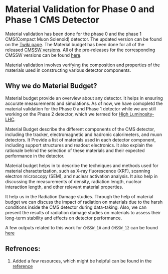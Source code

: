 # Material Validation for Phase 0 and Phase 1 CMS Detector

Material validation has been done for the phase 0 and the phase 1 CMS(Compact Muon Solenoid) detector. The updated version can be found on the [Twiki page](https://twiki.cern.ch/twiki/bin/viewauth/CMS/TrackerMaterialBudgetValidation). The Material budget has been done for all of the released [CMSSW versions](https://cms-sw.github.io/). All of the pre-releases for the corresponding CMSSW versions can be found [here](https://github.com/cms-sw/cmssw).

Material validation involves verifying the composition and properties of the materials used in constructing various detector components. 

## Why we do Material Budget?
Material budget provide an overview about any detector. It helps in ensuring accurate measurements and simulations. As of now, we have comopletd the material validation for the Phase 0 and Phase 1 detector while we are still working on the Phase 2 detector, which we termed for [High Luminosity-LHC](https://hilumilhc.web.cern.ch/home/home). 

Material Budget describe the different components of the CMS detector, including the tracker, electromagnetic and hadronic calorimeters, and muon detectors. It Provide a list of materials used in each detector component, including support structures and readout electronics. It also explain the rationale behind the selection of these materials and their expected performance in the detector.

Material budget helps in to describe the techniques and methods used for material characterization, such as X-ray fluorescence (XRF), scanning electron microscopy (SEM), and nuclear activation analysis. It also help in discussing the measurements of density, radiation length, nuclear interaction length, and other relevant material properties.

It help us in the Radiation Damage studies. Through the help of material budget we can discuss the impact of radiation on materials due to the harsh conditions inside the CMS detector during data-taking. Also, we can present the results of radiation damage studies on materials to assess their long-term stability and effects on detector performance.

A few outputs related to this work for `CMSSW_10` and `CMSSW_12` can be found [here](https://srajs.web.cern.ch/)

## Refrences:
1. Added a few resources, which might be helpful can be found in the [reference](https://github.com/raj2022/MaterialValidation/tree/working-branch/refrences)
